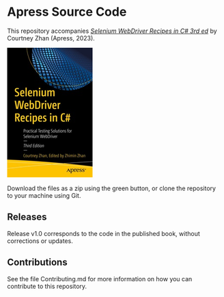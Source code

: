 # Apress Source Code

This repository accompanies [*Selenium WebDriver Recipes in C# 3rd ed*](https://link.springer.com/book/10.1007/979-8-8688-0023-8) by Courtney Zhan (Apress, 2023).

[comment]: #cover
![Cover image](979-8-8688-0022-1.jpg)

Download the files as a zip using the green button, or clone the repository to your machine using Git.

## Releases

Release v1.0 corresponds to the code in the published book, without corrections or updates.

## Contributions

See the file Contributing.md for more information on how you can contribute to this repository.